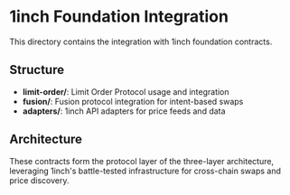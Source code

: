 # 1inch Foundation Integration

This directory contains the integration with 1inch foundation contracts.

## Structure

- **limit-order/**: Limit Order Protocol usage and integration
- **fusion/**: Fusion protocol integration for intent-based swaps
- **adapters/**: 1inch API adapters for price feeds and data

## Architecture

These contracts form the protocol layer of the three-layer architecture, leveraging 1inch's battle-tested infrastructure for cross-chain swaps and price discovery.